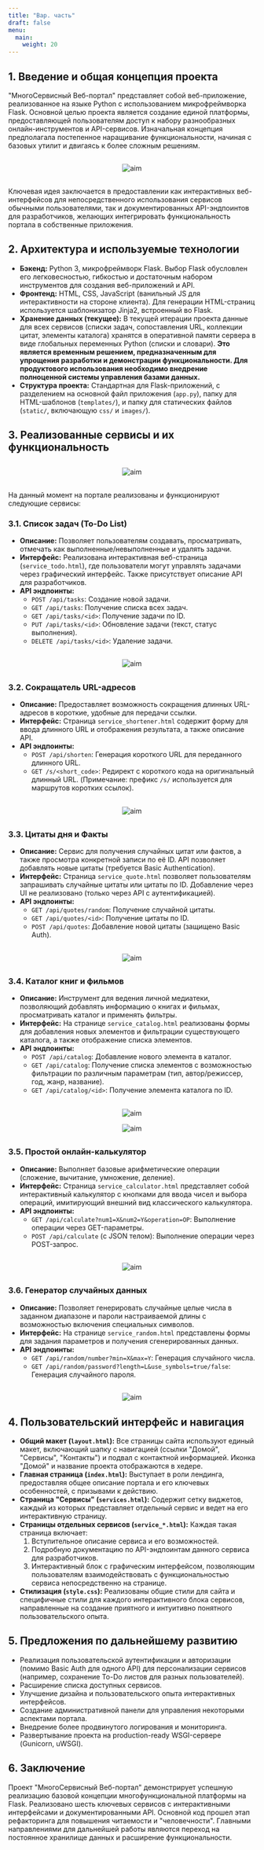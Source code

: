 ```yaml
---
title: "Вар. часть"
draft: false
menu:
  main:
    weight: 20
---
```


## 1. Введение и общая концепция проекта

"МногоСервисный Веб-портал" представляет собой веб-приложение, реализованное на языке Python с использованием микрофреймворка Flask. Основной целью проекта является создание единой платформы, предоставляющей пользователям доступ к набору разнообразных онлайн-инструментов и API-сервисов. Изначальная концепция предполагала постепенное наращивание функциональности, начиная с базовых утилит и двигаясь к более сложным решениям.

##

<div style="text-align: center; margin-top: 1em; margin-bottom: 1em;">
  <img src="/images/var1.png" alt="aim" style="height: auto; width: auto; vertical-align: middle;">
</div>

##

Ключевая идея заключается в предоставлении как интерактивных веб-интерфейсов для непосредственного использования сервисов обычными пользователями, так и документированных API-эндпоинтов для разработчиков, желающих интегрировать функциональность портала в собственные приложения.

## 2. Архитектура и используемые технологии

*   **Бэкенд:** Python 3, микрофреймворк Flask. Выбор Flask обусловлен его легковесностью, гибкостью и достаточным набором инструментов для создания веб-приложений и API.
*   **Фронтенд:** HTML, CSS, JavaScript (ванильный JS для интерактивности на стороне клиента). Для генерации HTML-страниц используется шаблонизатор Jinja2, встроенный во Flask.
*   **Хранение данных (текущее):** В текущей итерации проекта данные для всех сервисов (списки задач, сопоставления URL, коллекции цитат, элементы каталога) хранятся в оперативной памяти сервера в виде глобальных переменных Python (списки и словари). **Это является временным решением, предназначенным для упрощения разработки и демонстрации функциональности. Для продуктового использования необходимо внедрение полноценной системы управления базами данных.**
*   **Структура проекта:** Стандартная для Flask-приложений, с разделением на основной файл приложения (`app.py`), папку для HTML-шаблонов (`templates/`), и папку для статических файлов (`static/`, включающую `css/` и `images/`).

## 3. Реализованные сервисы и их функциональность

##

<div style="text-align: center; margin-top: 1em; margin-bottom: 1em;">
  <img src="/images/var2.png" alt="aim" style="height: auto; width: auto; vertical-align: middle;">
</div>

##

На данный момент на портале реализованы и функционируют следующие сервисы:

### 3.1. Список задач (To-Do List)
*   **Описание:** Позволяет пользователям создавать, просматривать, отмечать как выполненные/невыполненные и удалять задачи.
*   **Интерфейс:** Реализована интерактивная веб-страница (`service_todo.html`), где пользователи могут управлять задачами через графический интерфейс. Также присутствует описание API для разработчиков.
*   **API эндпоинты:**
    *   `POST /api/tasks`: Создание новой задачи.
    *   `GET /api/tasks`: Получение списка всех задач.
    *   `GET /api/tasks/<id>`: Получение задачи по ID.
    *   `PUT /api/tasks/<id>`: Обновление задачи (текст, статус выполнения).
    *   `DELETE /api/tasks/<id>`: Удаление задачи.

##

<div style="text-align: center; margin-top: 1em; margin-bottom: 1em;">
  <img src="/images/var3.png" alt="aim" style="height: auto; width: auto; vertical-align: middle;">
</div>

##

### 3.2. Сокращатель URL-адресов
*   **Описание:** Предоставляет возможность сокращения длинных URL-адресов в короткие, удобные для передачи ссылки.
*   **Интерфейс:** Страница `service_shortener.html` содержит форму для ввода длинного URL и отображения результата, а также описание API.
*   **API эндпоинты:**
    *   `POST /api/shorten`: Генерация короткого URL для переданного длинного URL.
    *   `GET /s/<short_code>`: Редирект с короткого кода на оригинальный длинный URL. (Примечание: префикс `/s/` используется для маршрутов коротких ссылок).

##

<div style="text-align: center; margin-top: 1em; margin-bottom: 1em;">
  <img src="/images/var4.png" alt="aim" style="height: auto; width: auto; vertical-align: middle;">
</div>

##

### 3.3. Цитаты дня и Факты
*   **Описание:** Сервис для получения случайных цитат или фактов, а также просмотра конкретной записи по её ID. API позволяет добавлять новые цитаты (требуется Basic Authentication).
*   **Интерфейс:** Страница `service_quote.html` позволяет пользователям запрашивать случайные цитаты или цитаты по ID. Добавление через UI не реализовано (только через API с аутентификацией).
*   **API эндпоинты:**
    *   `GET /api/quotes/random`: Получение случайной цитаты.
    *   `GET /api/quotes/<id>`: Получение цитаты по ID.
    *   `POST /api/quotes`: Добавление новой цитаты (защищено Basic Auth).

##

<div style="text-align: center; margin-top: 1em; margin-bottom: 1em;">
  <img src="/images/var5.png" alt="aim" style="height: auto; width: auto; vertical-align: middle;">
</div>

##

### 3.4. Каталог книг и фильмов
*   **Описание:** Инструмент для ведения личной медиатеки, позволяющий добавлять информацию о книгах и фильмах, просматривать каталог и применять фильтры.
*   **Интерфейс:** На странице `service_catalog.html` реализованы формы для добавления новых элементов и фильтрации существующего каталога, а также отображение списка элементов.
*   **API эндпоинты:**
    *   `POST /api/catalog`: Добавление нового элемента в каталог.
    *   `GET /api/catalog`: Получение списка элементов с возможностью фильтрации по различным параметрам (тип, автор/режиссер, год, жанр, название).
    *   `GET /api/catalog/<id>`: Получение элемента каталога по ID.

##

<div style="text-align: center; margin-top: 1em; margin-bottom: 1em;">
  <img src="/images/var6.png" alt="aim" style="height: auto; width: auto; vertical-align: middle;">
</div>

<div style="text-align: center; margin-top: 1em; margin-bottom: 1em;">
  <img src="/images/var6_2.png" alt="aim" style="height: auto; width: auto; vertical-align: middle;">
</div>

##

### 3.5. Простой онлайн-калькулятор
*   **Описание:** Выполняет базовые арифметические операции (сложение, вычитание, умножение, деление).
*   **Интерфейс:** Страница `service_calculator.html` представляет собой интерактивный калькулятор с кнопками для ввода чисел и выбора операций, имитирующий внешний вид классического калькулятора.
*   **API эндпоинты:**
    *   `GET /api/calculate?num1=X&num2=Y&operation=OP`: Выполнение операции через GET-параметры.
    *   `POST /api/calculate` (с JSON телом): Выполнение операции через POST-запрос.

##

<div style="text-align: center; margin-top: 1em; margin-bottom: 1em;">
  <img src="/images/var7.png" alt="aim" style="height: auto; width: auto; vertical-align: middle;">
</div>

##

### 3.6. Генератор случайных данных
*   **Описание:** Позволяет генерировать случайные целые числа в заданном диапазоне и пароли настраиваемой длины с возможностью включения специальных символов.
*   **Интерфейс:** На странице `service_random.html` представлены формы для задания параметров и получения сгенерированных данных.
*   **API эндпоинты:**
    *   `GET /api/random/number?min=X&max=Y`: Генерация случайного числа.
    *   `GET /api/random/password?length=L&use_symbols=true/false`: Генерация случайного пароля.

##

<div style="text-align: center; margin-top: 1em; margin-bottom: 1em;">
  <img src="/images/var8.png" alt="aim" style="height: auto; width: auto; vertical-align: middle;">
</div>

##

## 4. Пользовательский интерфейс и навигация

*   **Общий макет (`layout.html`):** Все страницы сайта используют единый макет, включающий шапку с навигацией (ссылки "Домой", "Сервисы", "Контакты") и подвал с контактной информацией. Иконка "Домой" и название проекта отображаются в хедере.
*   **Главная страница (`index.html`):** Выступает в роли лендинга, предоставляя общее описание портала и его ключевых особенностей, с призывами к действию.
*   **Страница "Сервисы" (`services.html`):** Содержит сетку виджетов, каждый из которых представляет отдельный сервис и ведет на его интерактивную страницу.
*   **Страницы отдельных сервисов (`service_*.html`):** Каждая такая страница включает:
    1.  Вступительное описание сервиса и его возможностей.
    2.  Подробную документацию по API-эндпоинтам данного сервиса для разработчиков.
    3.  Интерактивный блок с графическим интерфейсом, позволяющим пользователям взаимодействовать с функциональностью сервиса непосредственно на странице.
*   **Стилизация (`style.css`):** Реализованы общие стили для сайта и специфичные стили для каждого интерактивного блока сервисов, направленные на создание приятного и интуитивно понятного пользовательского опыта.

## 5. Предложения по дальнейшему развитию

*   Реализация пользовательской аутентификации и авторизации (помимо Basic Auth для одного API) для персонализации сервисов (например, сохранение To-Do листов для разных пользователей).
*   Расширение списка доступных сервисов.
*   Улучшение дизайна и пользовательского опыта интерактивных интерфейсов.
*   Создание административной панели для управления некоторыми аспектами портала.
*   Внедрение более продвинутого логирования и мониторинга.
*   Развертывание проекта на production-ready WSGI-сервере (Gunicorn, uWSGI).

## 6. Заключение

Проект "МногоСервисный Веб-портал" демонстрирует успешную реализацию базовой концепции многофункциональной платформы на Flask. Реализовано шесть ключевых сервисов с интерактивными интерфейсами и документированными API. Основной код прошел этап рефакторинга для повышения читаемости и "человечности". Главными направлениями для дальнейшей работы являются переход на постоянное хранилище данных и расширение функциональности.

